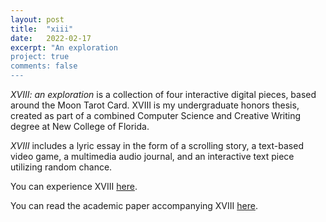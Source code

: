 ```yaml
---
layout: post
title:  "xiii"
date:   2022-02-17
excerpt: "An exploration
project: true
comments: false
---
```


*XVIII: an exploration* is a collection of four interactive digital pieces, based around the Moon Tarot Card. XVIII is my undergraduate honors thesis, created as part of a combined Computer Science and Creative Writing degree at New College of Florida.

*XVIII* includes a lyric essay in the form  of a scrolling story, a text-based video game, a multimedia audio journal, and an interactive text piece utilizing random chance. 

You can experience XVIII [here](https://ddykiel.github.io/xviii/).

You can read the academic paper accompanying XVIII [here](https://drive.google.com/file/d/1-7uXIZGrQp787w3DZc12uP7uTKwFoDBy/view?usp=sharing).
